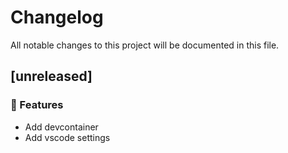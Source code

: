 # Changelog

All notable changes to this project will be documented in this file.

## [unreleased]

### 🚀 Features

- Add devcontainer
- Add vscode settings

<!-- generated by git-cliff -->
